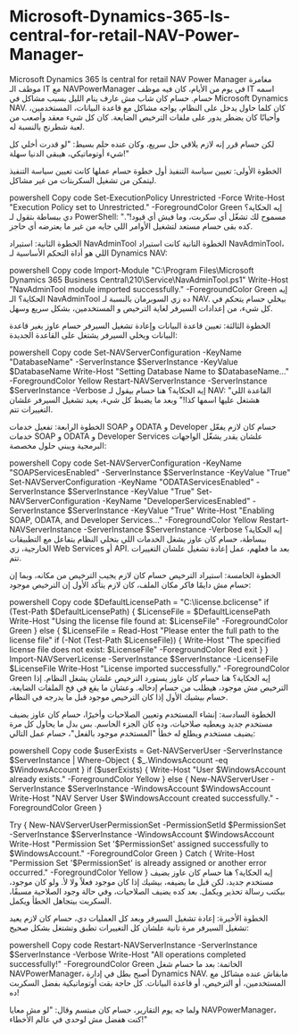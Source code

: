 # Microsoft-Dynamics-365-ls-central-for-retail-NAV-Power-Manager-
Microsoft Dynamics 365 ls central for retail NAV Power Manager 
مغامرة موظف الـ IT مع NAVPowerManager
في يوم من الأيام، كان فيه موظف IT اسمه حسام. حسام كان شاب مش عارف ينام الليل بسبب مشاكل في Microsoft Dynamics NAV. كان كلما حاول يدخل على النظام، يواجه مشاكل مع قاعدة البيانات، المستخدمين، وأحيانًا كان يضطر يدور على ملفات الترخيص الضايعة. كان كل شيء معقد وأصعب من لعبة شطرنج بالنسبة له.

لكن حسام قرر إنه لازم يلاقي حل سريع، وكان عنده حلم بسيط: "لو قدرت أخلي كل شيء أوتوماتيكي، هيبقى الدنيا سهلة!"

الخطوة الأولى: تعيين سياسة التنفيذ
أول خطوة حسام عملها كانت تعيين سياسة التنفيذ ليتمكن من تشغيل السكربتات من غير مشاكل.

powershell
Copy code
Set-ExecutionPolicy Unrestricted -Force
Write-Host "Execution Policy set to Unrestricted." -ForegroundColor Green
إيه الحكاية؟
دي ببساطة بتقول لـ PowerShell: "مسموح لك تشغّل أي سكربت، وما فيش أي قيود!". كده بقى حسام مستعد لتشغيل الأوامر اللي جايه من غير ما يعترضه أي حاجز.

الخطوة الثانية: استيراد NavAdminTool
الخطوة التانية كانت استيراد NavAdminTool، اللي هو أداة التحكم الأساسية لـ Dynamics NAV:

powershell
Copy code
Import-Module "C:\Program Files\Microsoft Dynamics 365 Business Central\210\Service\NavAdminTool.ps1"
Write-Host "NavAdminTool module imported successfully." -ForegroundColor Green
إيه الحكاية؟
الـ NavAdminTool ده زي السوبرمان بالنسبة لـ NAV. بيخلي حسام يتحكم في كل شيء، من إعدادات السيرفر لغاية الترخيص و المستخدمين، بشكل سريع وسهل.

الخطوة الثالثة: تعيين قاعدة البيانات وإعادة تشغيل السيرفر
حسام عاوز يغير قاعدة البيانات ويخلي السيرفر يشتغل على القاعدة الجديدة:

powershell
Copy code
Set-NAVServerConfiguration -KeyName "DatabaseName" -ServerInstance $ServerInstance -KeyValue $DatabaseName
Write-Host "Setting Database Name to $DatabaseName..." -ForegroundColor Yellow
Restart-NAVServerInstance -ServerInstance $ServerInstance -Verbose
إيه الحكاية؟
هنا حسام بيقول لـ NAV: "القاعدة اللي هشتغل عليها اسمها كذا!" وبعد ما يضبط كل شيء، يعيد تشغيل السيرفر علشان التغييرات تتم.

الخطوة الرابعة: تفعيل خدمات SOAP و ODATA و Developer
حسام كان لازم يفعّل خدمات SOAP و ODATA و Developer Services علشان يقدر يشغّل الواجهات البرمجية ويبني حلول مخصصة:

powershell
Copy code
Set-NAVServerConfiguration -KeyName "SOAPServicesEnabled" -ServerInstance $ServerInstance -KeyValue "True"
Set-NAVServerConfiguration -KeyName "ODATAServicesEnabled" -ServerInstance $ServerInstance -KeyValue "True"
Set-NAVServerConfiguration -KeyName "DeveloperServicesEnabled" -ServerInstance $ServerInstance -KeyValue "True"
Write-Host "Enabling SOAP, ODATA, and Developer Services..." -ForegroundColor Yellow
Restart-NAVServerInstance -ServerInstance $ServerInstance -Verbose
إيه الحكاية؟
ببساطة، حسام كان عاوز يشغل الخدمات اللي بتخلي النظام يتفاعل مع التطبيقات الخارجية، زي Web Services أو API. بعد ما فعلهم، عمل إعادة تشغيل علشان التغييرات تتم.

الخطوة الخامسة: استيراد الترخيص
حسام كان لازم يجيب الترخيص من مكانه، وبما إن حسام مش دايمًا فاكر مكان الملف، كان لازم يتأكد الأول إن الترخيص موجود:

powershell
Copy code
$DefaultLicensePath = "C:\license.bclicense"
if (Test-Path $DefaultLicensePath) {
    $LicenseFile = $DefaultLicensePath
    Write-Host "Using the license file found at: $LicenseFile" -ForegroundColor Green
} else {
    $LicenseFile = Read-Host "Please enter the full path to the license file"
    if (-Not (Test-Path $LicenseFile)) {
        Write-Host "The specified license file does not exist: $LicenseFile" -ForegroundColor Red
        exit
    }
}
Import-NAVServerLicense -ServerInstance $ServerInstance -LicenseFile $LicenseFile
Write-Host "License imported successfully." -ForegroundColor Green
إيه الحكاية؟
هنا حسام كان عاوز يستورد الترخيص علشان يشغل النظام. إذا الترخيص مش موجود، هيطلب من حسام إدخاله. وعشان ما يقع في فخ الملفات الضايعة، حسام بيشيك الأول إذا كان الترخيص موجود قبل ما يدرجه في النظام.

الخطوة السادسة: إنشاء المستخدم وتعيين الصلاحيات
وأخيرًا، حسام كان عاوز يضيف مستخدم جديد ويعطيه صلاحيات، وده كان الجزء الحاسم. بس بدل ما يحاول كل مرة يضيف مستخدم ويطلع له خطأ "المستخدم موجود بالفعل"، حسام عمل التالي:

powershell
Copy code
$userExists = Get-NAVServerUser -ServerInstance $ServerInstance | Where-Object { $_.WindowsAccount -eq $WindowsAccount }
if ($userExists) {
    Write-Host "User $WindowsAccount already exists." -ForegroundColor Yellow
} else {
    New-NAVServerUser -ServerInstance $ServerInstance -WindowsAccount $WindowsAccount
    Write-Host "NAV Server User $WindowsAccount created successfully." -ForegroundColor Green
}

Try {
    New-NAVServerUserPermissionSet -PermissionSetId $PermissionSet -ServerInstance $ServerInstance -WindowsAccount $WindowsAccount
    Write-Host "Permission Set '$PermissionSet' assigned successfully to $WindowsAccount." -ForegroundColor Green
} Catch {
    Write-Host "Permission Set '$PermissionSet' is already assigned or another error occurred." -ForegroundColor Yellow
}
إيه الحكاية؟
هنا حسام كان عاوز يضيف مستخدم جديد، لكن قبل ما يضيفه، بيشيك إذا كان موجود فعلاً ولا لأ. ولو كان موجود، بيكتب رسالة تحذير ويكمل. بعد كده يضيف الصلاحيات، وفي حالة وجود الصلاحية مسبقًا، السكربت بيتجاهل الخطأ ويكمل.

الخطوة الأخيرة: إعادة تشغيل السيرفر
وبعد كل العمليات دي، حسام كان لازم يعيد تشغيل السيرفر مرة تانية علشان كل التغييرات تطبق وتشتغل بشكل صحيح:

powershell
Copy code
Restart-NAVServerInstance -ServerInstance $ServerInstance -Verbose
Write-Host "All operations completed successfully!" -ForegroundColor Green
الخاتمة:
بعد ما حسام شغل NAVPowerManager، أصبح بطل في إدارة Dynamics NAV. مابقاش عنده مشاكل مع المستخدمين، أو الترخيص، أو قاعدة البيانات. كل حاجة بقت أوتوماتيكية بفضل السكربت ده!

ولما جه يوم التقارير، حسام كان مبتسم وقال:
"لو مش معايا NAVPowerManager، كنت هفضل مش لوحدي في عالم الأخطاء!"

